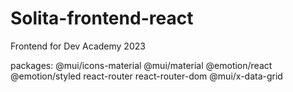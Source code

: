 # Solita-frontend-react
Frontend for Dev Academy 2023

packages:
@mui/icons-material 
@mui/material 
@emotion/react 
@emotion/styled
react-router
react-router-dom
@mui/x-data-grid